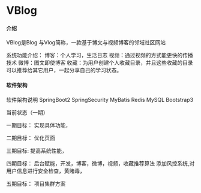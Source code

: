 # VBlog

#### 介绍
VBlog是Blog 与Vlog简称，一款基于博文与视频博客的邻域社区网站

系统功能介绍：
    博客：个人学习，生活日志
    视频：通过视频的方式能更快的传播技术
    微博：图文即使博客
    收藏：为用户创建个人收藏目录，并且这些收藏的目录可以推荐给其它用户，一起分享自己的学习状态。


#### 软件架构
软件架构说明
    SpringBoot2 SpringSecurity MyBatis Redis MySQL Bootstrap3 

当前状态（一期）

一期目标：
    实现具体功能，
    
二期目标：
    优化页面

三期目标:
    提高系统性能，

四期目标：
    后台赋能，开发，博客，微博，视频，收藏推荐算法
    添加风控系统,对用户信息进行安全检查，黄赌毒，

五期目标：
    项目集群方案    


    